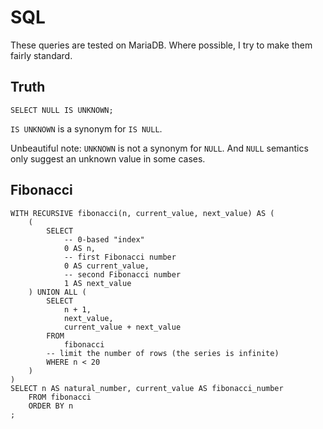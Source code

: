 # SQL

These queries are tested on MariaDB. Where possible, I try to make them fairly standard.


## Truth

```
SELECT NULL IS UNKNOWN;
```

`IS UNKNOWN` is a synonym for `IS NULL`.

Unbeautiful note: `UNKNOWN` is not a synonym for `NULL`. And `NULL` semantics only suggest an unknown value
in some cases.


## Fibonacci

```
WITH RECURSIVE fibonacci(n, current_value, next_value) AS (
    (
        SELECT
            -- 0-based "index"
            0 AS n,
            -- first Fibonacci number
            0 AS current_value,
            -- second Fibonacci number
            1 AS next_value
    ) UNION ALL (
        SELECT 
            n + 1, 
            next_value, 
            current_value + next_value
        FROM 
            fibonacci
        -- limit the number of rows (the series is infinite)
        WHERE n < 20
    )
)
SELECT n AS natural_number, current_value AS fibonacci_number
    FROM fibonacci
    ORDER BY n
;
```


